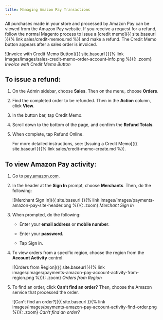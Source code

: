 ```yaml
---
title: Managing Amazon Pay Transactions
---
```



All purchases made in your store and processed by Amazon Pay can be viewed from the Amazon Pay website. If you receive a request for a refund, follow the normal Magento process to issue a [credit memo]({{ site.baseurl }}{% link sales/credit-memos.md %}) and make a refund. The Credit Memo button appears after a sales order is invoiced.

![Invoice with Credit Memo Button]({{ site.baseurl }}{% link images/images/sales-credit-memo-order-account-info.png %}){: .zoom}
_Invoice with Credit Memo Button_

## To issue a refund:

1. On the Admin sidebar, choose **Sales**. Then on the menu, choose **Orders**.

1. Find the completed order to be refunded. Then in the **Action** column, click **View**.

1. In the button bar, tap <span class="btn">Credit Memo</span>.

1. Scroll down to the bottom of the page, and confirm the **Refund Totals**.

1. When complete, tap <span class="btn">Refund Online</span>.

   For more detailed instructions, see: [Issuing a Credit Memo]({{ site.baseurl }}{% link sales/credit-memo-create.md %}).

## To view Amazon Pay activity:

1. Go to [pay.amazon.com][1].

1. In the header at the **Sign In** prompt, choose **Merchants**. Then, do the following:

   ![Merchant Sign In]({{ site.baseurl }}{% link images/images/payments-amazon-pay-site-header.png %}){: .zoom}
   _Merchant Sign In_

1. When prompted, do the following:

   * Enter your **email address** or **mobile number**.

   * Enter your **password**.

   * Tap <span class="btn">Sign in</span>.

1. To view orders from a specific region, choose the region from the **Account Activity** control.

   ![Orders from Region]({{ site.baseurl }}{% link images/images/payments-amazon-pay-account-activity-from-region.png %}){: .zoom}
   _Orders from Region_

1. To find an order, click **Can’t find an order?** Then, choose the Amazon service that processed the order.

   ![Can't find an order?]({{ site.baseurl }}{% link images/images/payments-amazon-pay-account-activity-find-order.png %}){: .zoom}
   _Can’t find an order?_

[1]: http://pay.amazon.com/
